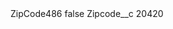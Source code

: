 <?xml version="1.0" encoding="UTF-8"?>
<CustomMetadata xmlns="http://soap.sforce.com/2006/04/metadata" xmlns:xsi="http://www.w3.org/2001/XMLSchema-instance" xmlns:xsd="http://www.w3.org/2001/XMLSchema">
    <label>ZipCode486</label>
    <protected>false</protected>
    <values>
        <field>Zipcode__c</field>
        <value xsi:type="xsd:string">20420</value>
    </values>
</CustomMetadata>
